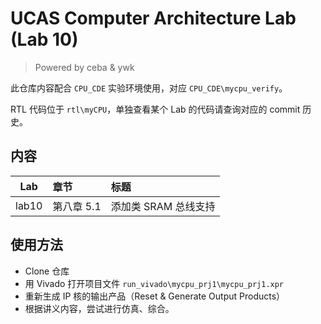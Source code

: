 # UCAS Computer Architecture Lab (Lab 10)
> Powered by ceba & ywk

此仓库内容配合 `CPU_CDE` 实验环境使用，对应 `CPU_CDE\mycpu_verify`。

RTL 代码位于 `rtl\myCPU`，单独查看某个 Lab 的代码请查询对应的 commit 历史。

## 内容
|  Lab  | 章节       | 标题                             |
| :---: | :--------- | :------------------------------- |
| lab10 | 第八章 5.1 | 添加类 SRAM 总线支持                 |

## 使用方法
* Clone 仓库
* 用 Vivado 打开项目文件 `run_vivado\mycpu_prj1\mycpu_prj1.xpr`
* 重新生成 IP 核的输出产品（Reset & Generate Output Products）
* 根据讲义内容，尝试进行仿真、综合。
